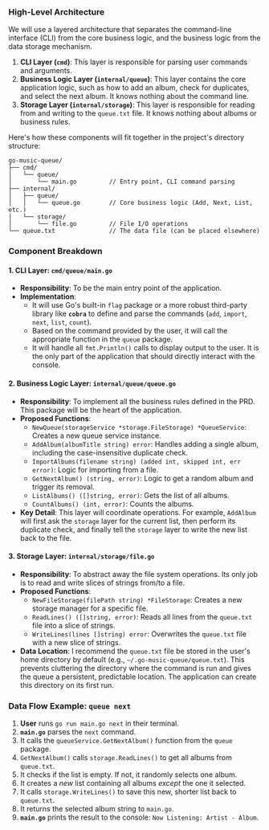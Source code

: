

### **High-Level Architecture**

We will use a layered architecture that separates the command-line interface (CLI) from the core business logic, and the business logic from the data storage mechanism.

1.  **CLI Layer (`cmd`)**: This layer is responsible for parsing user commands and arguments.
2.  **Business Logic Layer (`internal/queue`)**: This layer contains the core application logic, such as how to add an album, check for duplicates, and select the next album. It knows nothing about the command line.
3.  **Storage Layer (`internal/storage`)**: This layer is responsible for reading from and writing to the `queue.txt` file. It knows nothing about albums or business rules.

Here's how these components will fit together in the project's directory structure:

```
go-music-queue/
├── cmd/
│   └── queue/
│       └── main.go         // Entry point, CLI command parsing
├── internal/
│   ├── queue/
│   │   └── queue.go        // Core business logic (Add, Next, List, etc.)
│   └── storage/
│       └── file.go         // File I/O operations
└── queue.txt               // The data file (can be placed elsewhere)
```

### **Component Breakdown**

#### 1\. CLI Layer: `cmd/queue/main.go`

  * **Responsibility**: To be the main entry point of the application.
  * **Implementation**:
      * It will use Go's built-in `flag` package or a more robust third-party library like **`cobra`** to define and parse the commands (`add`, `import`, `next`, `list`, `count`).
      * Based on the command provided by the user, it will call the appropriate function in the `queue` package.
      * It will handle all `fmt.Println()` calls to display output to the user. It is the only part of the application that should directly interact with the console.

#### 2\. Business Logic Layer: `internal/queue/queue.go`

  * **Responsibility**: To implement all the business rules defined in the PRD. This package will be the heart of the application.
  * **Proposed Functions**:
      * `NewQueue(storageService *storage.FileStorage) *QueueService`: Creates a new queue service instance.
      * `AddAlbum(albumTitle string) error`: Handles adding a single album, including the case-insensitive duplicate check.
      * `ImportAlbums(filename string) (added int, skipped int, err error)`: Logic for importing from a file.
      * `GetNextAlbum() (string, error)`: Logic to get a random album and trigger its removal.
      * `ListAlbums() ([]string, error)`: Gets the list of all albums.
      * `CountAlbums() (int, error)`: Counts the albums.
  * **Key Detail**: This layer will coordinate operations. For example, `AddAlbum` will first ask the `storage` layer for the current list, then perform its duplicate check, and finally tell the `storage` layer to write the new list back to the file.

#### 3\. Storage Layer: `internal/storage/file.go`

  * **Responsibility**: To abstract away the file system operations. Its only job is to read and write slices of strings from/to a file.
  * **Proposed Functions**:
      * `NewFileStorage(filePath string) *FileStorage`: Creates a new storage manager for a specific file.
      * `ReadLines() ([]string, error)`: Reads all lines from the `queue.txt` file into a slice of strings.
      * `WriteLines(lines []string) error`: Overwrites the `queue.txt` file with a new slice of strings.
  * **Data Location**: I recommend the `queue.txt` file be stored in the user's home directory by default (e.g., `~/.go-music-queue/queue.txt`). This prevents cluttering the directory where the command is run and gives the queue a persistent, predictable location. The application can create this directory on its first run.

### **Data Flow Example: `queue next`**

1.  **User** runs `go run main.go next` in their terminal.
2.  **`main.go`** parses the `next` command.
3.  It calls the `queueService.GetNextAlbum()` function from the `queue` package.
4.  `GetNextAlbum()` calls `storage.ReadLines()` to get all albums from `queue.txt`.
5.  It checks if the list is empty. If not, it randomly selects one album.
6.  It creates a *new* list containing all albums *except* the one it selected.
7.  It calls `storage.WriteLines()` to save this new, shorter list back to `queue.txt`.
8.  It returns the selected album string to `main.go`.
9.  **`main.go`** prints the result to the console: `Now Listening: Artist - Album`.
